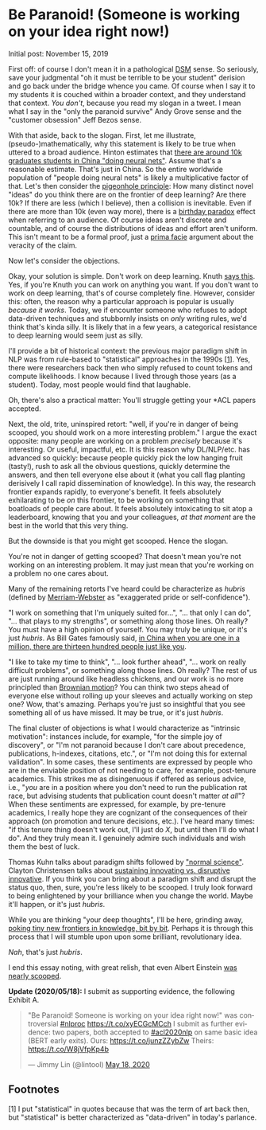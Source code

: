 # Be Paranoid! (Someone is working on your idea right now!)

Initial post: November 15, 2019

First off: of course I don't mean it in a pathological [DSM](https://www.psychiatry.org/psychiatrists/practice/dsm) sense.
So seriously, save your judgmental "oh it must be terrible to be your student" derision and go back under the bridge whence you came.
Of course when I say it to my students it is couched within a broader context, and they understand that context.
_You don't_, because you read my slogan in a tweet.
I mean what I say in the "only the paranoid survive" Andy Grove sense and the "customer obsession" Jeff Bezos sense.

With that aside, back to the slogan.
First, let me illustrate, (pseudo-)mathematically, why this statement is likely to be true when uttered to a broad audience.
Hinton estimates that [there are around 10k graduates students in China "doing neural nets"](https://youtu.be/Mqt8fs6ZbHk?t=124).
Assume that's a reasonable estimate.
That's just in China.
So the entire worldwide population of "people doing neural nets" is likely a multiplicative factor of that.
Let's then consider the [pigeonhole principle](https://en.wikipedia.org/wiki/Pigeonhole_principle): How many distinct novel "ideas" do you think there are on the frontier of deep learning?
Are there 10k?
If there are less (which I believe), then a collision is inevitable.
Even if there are more than 10k (even way more), there is a [birthday paradox](https://en.wikipedia.org/wiki/Birthday_problem) effect when referring to an audience.
Of course ideas aren't discrete and countable, and of course the distributions of ideas and effort aren't uniform.
This isn't meant to be a formal proof, just a [prima facie](https://en.wikipedia.org/wiki/Prima_facie) argument about the veracity of the claim.

Now let's consider the objections.

Okay, your solution is simple.
Don't work on deep learning.
Knuth [says this](https://twitter.com/lintool/status/1057722875942068225).
Yes, if you're Knuth you can work on anything you want.
If you don't want to work on deep learning, that's of course completely fine.
However, consider this: often, the reason why a particular approach is popular is usually _because it works_.
Today, we if encounter someone who refuses to adopt data-driven techniques and stubbornly insists on _only_ writing rules, we'd think that's kinda silly.
It is likely that in a few years, a categorical resistance to deep learning would seem just as silly.

I'll provide a bit of historical context: the previous major paradigm shift in NLP was from rule-based to "statistical" approaches in the 1990s [[1](#footnote1)].
Yes, there were researchers back then who simply refused to count tokens and compute likelihoods.
I know because I lived through those years (as a student).
Today, most people would find that laughable.

Oh, there's also a practical matter: You'll struggle getting your *ACL papers accepted.

Next, the old, trite, uninspired retort: "well, if you're in danger of being scooped, you should work on a more interesting problem."
I argue the exact opposite: many people are working on a problem _precisely_ because it's interesting.
Or useful, impactful, etc.
It is this reason why DL/NLP/etc. has advanced so quickly: because people quickly pick the low hanging fruit (tasty!), rush to ask all the obvious questions, quickly determine the answers, and then tell everyone else about it (what you call flag planting derisively I call rapid dissemination of knowledge).
In this way, the research frontier expands rapidly, to everyone's benefit.
It feels absolutely exhilarating to be _on_ this frontier, to be working on something that boatloads of people care about.
It feels absolutely intoxicating to sit atop a leaderboard, knowing that you and your colleagues, _at that moment_ are the best in the world that this very thing.

But the downside is that you might get scooped.
Hence the slogan.

You're not in danger of getting scooped?
That doesn't mean you're not working on an interesting problem.
It may just mean that you're working on a problem no one cares about.

Many of the remaining retorts I've heard could be characterize as _hubris_ (defined by [Merriam-Webster](https://www.merriam-webster.com/dictionary/hubris) as "exaggerated pride or self-confidence").

"I work on something that I'm uniquely suited for...", "... that only I can do", "... that plays to my strengths", or something along those lines.
Oh really?
You must have a high opinion of yourself.
You may truly be unique, or it's just _hubris_.
As Bill Gates famously said, [in China when you are one in a million, there are thirteen hundred people just like you](https://books.google.com/books?id=CfHCBUepsXIC&pg=PA353&lpg=PA353&dq=%22one+in+a+million%22).

"I like to take my time to think", "... look further ahead", "... work on really difficult problems", or something along those lines.
Oh really?
The rest of us are just running around like headless chickens, and our work is no more principled than [Brownian motion](https://en.wikipedia.org/wiki/Brownian_motion)?
You can think two steps ahead of everyone else without rolling up your sleeves and actually working on step one?
Wow, that's amazing.
Perhaps you're just so insightful that you see something all of us have missed.
It may be true, or it's just _hubris_.

The final cluster of objections is what I would characterize as "intrinsic motivation":
instances include, for example, "for the simple joy of discovery", or "I'm not paranoid because I don't care about precedence, publications, h-indexes, citations, etc.", or "I'm not doing this for external validation".
In some cases, these sentiments are expressed by people who are in the enviable position of not needing to care, for example, post-tenure academics.
This strikes me as disingenuous if offered as serious advice, i.e., "_you_ are in a position where you don't need to run the publication rat race, but advising students that publication count doesn't matter _at all_"?
When these sentiments are expressed, for example, by pre-tenure academics, I really hope they are cognizant of the consequences of their approach (on promotion and tenure decisions, etc.).
I've heard many times: "if this tenure thing doesn't work out, I'll just do _X_, but until then I'll do what I do".
And they truly mean it.
I genuinely admire such individuals and wish them the best of luck.

Thomas Kuhn talks about paradigm shifts followed by ["normal science"](https://en.wikipedia.org/wiki/Normal_science).
Clayton Christensen talks about [sustaining innovating vs. disruptive innovative](https://en.wikipedia.org/wiki/The_Innovator%27s_Dilemma).
If you think you can bring about a paradigm shift and disrupt the status quo, then, sure, you're less likely to be scooped.
I truly look forward to being enlightened by your brilliance when you change the world.
Maybe it'll happen, or it's just _hubris_.

While you are thinking "your deep thoughts", I'll be here, grinding away, [poking tiny new frontiers in knowledge, bit by bit](http://matt.might.net/articles/phd-school-in-pictures/).
Perhaps it is through this process that I will stumble upon upon some brilliant, revolutionary idea.

_Nah_, that's just _hubris_.

I end this essay noting, with great relish, that even Albert Einstein [was nearly scooped](https://en.wikipedia.org/wiki/Relativity_priority_dispute).

**Update (2020/05/18):** I submit as supporting evidence, the following Exhibit A.

<blockquote class="twitter-tweet"><p lang="en" dir="ltr">&quot;Be Paranoid! Someone is working on your idea right now!&quot; was controversial <a href="https://twitter.com/hashtag/nlproc?src=hash&amp;ref_src=twsrc%5Etfw">#nlproc</a> <a href="https://t.co/xyECGcMCch">https://t.co/xyECGcMCch</a> I submit as further evidence: two papers, both accepted to <a href="https://twitter.com/hashtag/acl2020nlp?src=hash&amp;ref_src=twsrc%5Etfw">#acl2020nlp</a> on same basic idea (BERT early exits). Ours: <a href="https://t.co/junzZZybZw">https://t.co/junzZZybZw</a> Theirs: <a href="https://t.co/W8jVfpKp4b">https://t.co/W8jVfpKp4b</a></p>&mdash; Jimmy Lin (@lintool) <a href="https://twitter.com/lintool/status/1262387041641345024?ref_src=twsrc%5Etfw">May 18, 2020</a></blockquote>

## Footnotes

[<a name="footnote1">1</a>] I put "statistical" in quotes because that was the term of art back then, but "statistical" is better characterized as "data-driven" in today's parlance.
